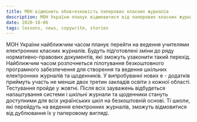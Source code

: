 ```yaml
---
title: МОН відмінить обов»язковість паперових класних журналів
description: МОН України планує відмовитися від паперових класних журналів та щодеників учнів
date: 2020-10-06
tags: lessons, news, copywrite, stories
---
```




МОН України найближчим часом планує перейти на ведення учителями електронних класних журналів. Будуть підготовлені зміни до ряду нормативно-правових документів, які зможуть узаконити такий перехід. Найближчим часом розпочнеться пілотування безкоштовного програмного забезпечення для створення та ведення шкільних електронних журналів та щоденників. У випробуванні нових е - додатків приймуть участь не менше двох третин закладів освіти з кожної області. Тестування пройде у жовтні. Після всіх зауважень відбудеться налаштування системи і шкільні журнали та щоденники стануть доступними для всіх українських шкіл на безкоштовній основі. Ті школи, які перейдуть на ведення електронних журналів, зможуть відмовитися від дублювання їх у паперовому вигляді.

 


